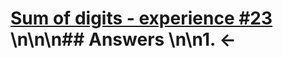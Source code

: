 # [Sum of digits - experience #23](https://projecteuler.net/problem=294) \n\n\n## Answers \n\n1. &larr;
